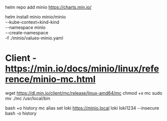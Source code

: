 helm repo add minio https://charts.min.io/

helm install minio minio/minio \
 --kube-context=kind-kind \
 --namespace minio \
 --create-namespace \
 -f ./minio/values-minio.yaml

# Client - https://min.io/docs/minio/linux/reference/minio-mc.html

wget https://dl.min.io/client/mc/release/linux-amd64/mc
chmod +x mc
sudo mv ./mc /usr/local/bin

bash +o history
mc alias set loki https://minio.local loki loki1234 --insecure
bash -o history
